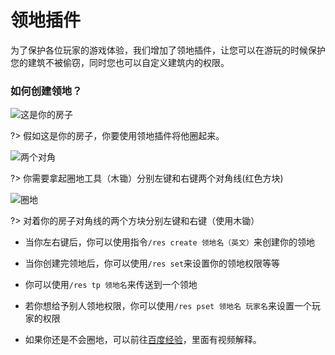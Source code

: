 # 领地插件

为了保护各位玩家的游戏体验，我们增加了领地插件，让您可以在游玩的时候保护您的建筑不被偷窃，同时您也可以自定义建筑内的权限。

### 如何创建领地？
![这是你的房子](https://cdn.oss.badsen.cn/update/20221218061154.png)

?> 假如这是你的房子，你要使用领地插件将他圈起来。

![两个对角](https://cdn.oss.badsen.cn/update/20221218062129.png)

?> 你需要拿起圈地工具（木锄）分别左键和右键两个对角线(红色方块)

![圈地](https://cdn.oss.badsen.cn/update/quandi.gif)

?> 对着你的房子对角线的两个方块分别左键和右键（使用木锄）

- 当你左右键后，你可以使用指令```/res create 领地名（英文）```来创建你的领地

- 当你创建完领地后，你可以使用```/res set```来设置你的领地权限等等

- 你可以使用```/res tp 领地名```来传送到一个领地

- 若你想给予别人领地权限，你可以使用```/res pset 领地名 玩家名```来设置一个玩家的权限

- 如果你还是不会圈地，可以前往[百度经验](https://jingyan.baidu.com/article/48b37f8ddb2ebe1a65648857.html)，里面有视频解释。
